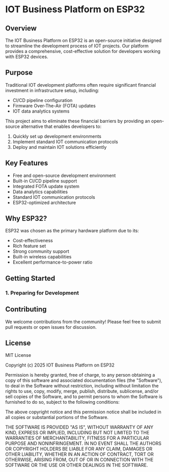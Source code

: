 # IOT Business Platform on ESP32

## Overview
The IOT Business Platform on ESP32 is an open-source initiative designed to streamline the development process of IOT projects. Our platform provides a comprehensive, cost-effective solution for developers working with ESP32 devices.

## Purpose
Traditional IOT development platforms often require significant financial investment in infrastructure setup, including:
- CI/CD pipeline configuration
- Firmware Over-The-Air (FOTA) updates
- IOT data analytics systems

This project aims to eliminate these financial barriers by providing an open-source alternative that enables developers to:
1. Quickly set up development environments
2. Implement standard IOT communication protocols
3. Deploy and maintain IOT solutions efficiently

## Key Features
- Free and open-source development environment
- Built-in CI/CD pipeline support
- Integrated FOTA update system
- Data analytics capabilities
- Standard IOT communication protocols
- ESP32-optimized architecture

## Why ESP32?
ESP32 was chosen as the primary hardware platform due to its:
- Cost-effectiveness
- Rich feature set
- Strong community support
- Built-in wireless capabilities
- Excellent performance-to-power ratio

## Getting Started

### 1. Preparing for Development

## Contributing
We welcome contributions from the community! Please feel free to submit pull requests or open issues for discussion.

## License
MIT License

Copyright (c) 2025 IOT Business Platform on ESP32

Permission is hereby granted, free of charge, to any person obtaining a copy
of this software and associated documentation files (the "Software"), to deal
in the Software without restriction, including without limitation the rights
to use, copy, modify, merge, publish, distribute, sublicense, and/or sell
copies of the Software, and to permit persons to whom the Software is
furnished to do so, subject to the following conditions:

The above copyright notice and this permission notice shall be included in all
copies or substantial portions of the Software.

THE SOFTWARE IS PROVIDED "AS IS", WITHOUT WARRANTY OF ANY KIND, EXPRESS OR
IMPLIED, INCLUDING BUT NOT LIMITED TO THE WARRANTIES OF MERCHANTABILITY,
FITNESS FOR A PARTICULAR PURPOSE AND NONINFRINGEMENT. IN NO EVENT SHALL THE
AUTHORS OR COPYRIGHT HOLDERS BE LIABLE FOR ANY CLAIM, DAMAGES OR OTHER
LIABILITY, WHETHER IN AN ACTION OF CONTRACT, TORT OR OTHERWISE, ARISING FROM,
OUT OF OR IN CONNECTION WITH THE SOFTWARE OR THE USE OR OTHER DEALINGS IN THE
SOFTWARE.
